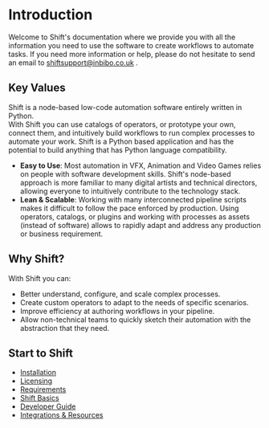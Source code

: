 # Introduction

Welcome to Shift's documentation where we provide you with all the information you need to use the software to create workflows to automate tasks. If you need more information or help, please do not hesitate to send an email to shiftsupport@inbibo.co.uk .

## Key Values 

Shift is a node-based low-code automation software entirely written in Python.  
With Shift you can use catalogs of operators, or prototype your own, connect them, and intuitively build workflows to run complex processes to automate your work. Shift is a Python based application and has the potential to build anything that has Python language compatibility.

- **Easy to Use**: Most automation in VFX, Animation and Video Games relies on people with software development skills. Shift's node-based approach is more familiar to many digital artists and technical directors, allowing everyone to intuitively contribute to the technology stack.
- **Lean & Scalable**: Working with many interconnected pipeline scripts makes it difficult to follow the pace enforced by production. Using operators, catalogs, or plugins and working with processes as assets (instead of software) allows to rapidly adapt and address any production or business requirement.

## Why Shift?

With Shift you can:

- Better understand, configure, and scale complex processes.
- Create custom operators to adapt to the needs of specific scenarios.
- Improve efficiency at authoring workflows in your pipeline.
- Allow non-technical teams to quickly sketch their automation with the abstraction that they need.

## Start to Shift

- [Installation](getting_started/installation.md)
- [Licensing](getting_started/licensing.md)
- [Requirements](getting_started/requirements.md)
- [Shift Basics](getting_started/basics/ui_overview.md)
- [Developer Guide](reference/developer_guide/api.md)
- [Integrations & Resources](integration_resources/integrations_resources.md)
